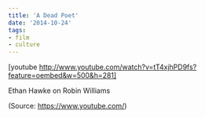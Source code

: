```yaml
---
title: 'A Dead Poet'
date: '2014-10-24'
tags:
- film
- culture
---
```


[youtube http://www.youtube.com/watch?v=tT4xjhPD9fs?feature=oembed&w=500&h=281]
<p>Ethan Hawke on Robin Williams</p><div class="attribution">(<span>Source:</span> <a href="https://www.youtube.com/">https://www.youtube.com/</a>)</div>
